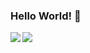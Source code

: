 ### Hello World! 👋
<img align="left" src="https://github-readme-stats.vercel.app/api?username=KuratasZ&show_icons=true" />
<img align="left" src="https://github-readme-stats.vercel.app/api/top-langs/?username=KuratasZ&layout=compact" />
